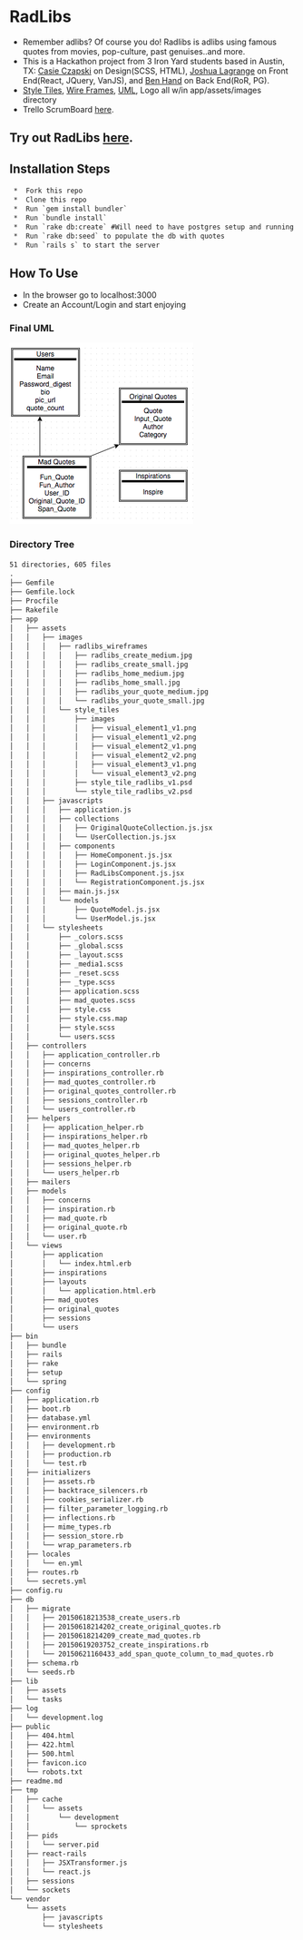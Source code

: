 # RadLibs
  * Remember adlibs? Of course you do! Radlibs is adlibs using famous quotes
    from movies, pop-culture, past genuises..and more.
  * This is a Hackathon project from 3 Iron Yard students based in
    Austin, TX: <a href="https://github.com/cczapski">Casie Czapski</a> on Design(SCSS, HTML), <a href="https://github.com/jlagrange87">Joshua Lagrange</a> on Front End(React, JQuery, VanJS), and <a href="https://github.com/BenHand">Ben Hand</a> on Back End(RoR, PG).
  * <a href="https://github.com/BenHand/madlib/tree/master/app/assets/images/style_tiles">Style Tiles</a>, <a href="https://github.com/BenHand/madlib/tree/master/app/assets/images/radlibs_wireframes">Wire Frames</a>, <a href="https://github.com/BenHand/madlib/tree/master/app/assets/images/UML">UML</a>, Logo all w/in app/assets/images directory
  * Trello ScrumBoard <a href="https://trello.com/b/3wAeQJSC/madlib">here</a>.

## Try out RadLibs <a href="http://radlib.herokuapp.com/">here</a>.

## Installation Steps

```
 *  Fork this repo
 *  Clone this repo
 *  Run `gem install bundler`
 *  Run `bundle install`
 *  Run `rake db:create` #Will need to have postgres setup and running
 *  Run `rake db:seed` to populate the db with quotes
 *  Run `rails s` to start the server
```

## How To Use
 *  In the browser go to localhost:3000
 *  Create an Account/Login and start enjoying

### Final UML
![Alt text](app/assets/images/UML/finalUML.png?raw=true "Final UML")

### Directory Tree

```
51 directories, 605 files
.
├── Gemfile
├── Gemfile.lock
├── Procfile
├── Rakefile
├── app
│   ├── assets
│   │   ├── images
│   │   │   ├── radlibs_wireframes
│   │   │   │   ├── radlibs_create_medium.jpg
│   │   │   │   ├── radlibs_create_small.jpg
│   │   │   │   ├── radlibs_home_medium.jpg
│   │   │   │   ├── radlibs_home_small.jpg
│   │   │   │   ├── radlibs_your_quote_medium.jpg
│   │   │   │   └── radlibs_your_quote_small.jpg
│   │   │   └── style_tiles
│   │   │       ├── images
│   │   │       │   ├── visual_element1_v1.png
│   │   │       │   ├── visual_element1_v2.png
│   │   │       │   ├── visual_element2_v1.png
│   │   │       │   ├── visual_element2_v2.png
│   │   │       │   ├── visual_element3_v1.png
│   │   │       │   └── visual_element3_v2.png
│   │   │       ├── style_tile_radlibs_v1.psd
│   │   │       └── style_tile_radlibs_v2.psd
│   │   ├── javascripts
│   │   │   ├── application.js
│   │   │   ├── collections
│   │   │   │   ├── OriginalQuoteCollection.js.jsx
│   │   │   │   └── UserCollection.js.jsx
│   │   │   ├── components
│   │   │   │   ├── HomeComponent.js.jsx
│   │   │   │   ├── LoginComponent.js.jsx
│   │   │   │   ├── RadLibsComponent.js.jsx
│   │   │   │   └── RegistrationComponent.js.jsx
│   │   │   ├── main.js.jsx
│   │   │   └── models
│   │   │       ├── QuoteModel.js.jsx
│   │   │       └── UserModel.js.jsx
│   │   └── stylesheets
│   │       ├── _colors.scss
│   │       ├── _global.scss
│   │       ├── _layout.scss
│   │       ├── _media1.scss
│   │       ├── _reset.scss
│   │       ├── _type.scss
│   │       ├── application.scss
│   │       ├── mad_quotes.scss
│   │       ├── style.css
│   │       ├── style.css.map
│   │       ├── style.scss
│   │       └── users.scss
│   ├── controllers
│   │   ├── application_controller.rb
│   │   ├── concerns
│   │   ├── inspirations_controller.rb
│   │   ├── mad_quotes_controller.rb
│   │   ├── original_quotes_controller.rb
│   │   ├── sessions_controller.rb
│   │   └── users_controller.rb
│   ├── helpers
│   │   ├── application_helper.rb
│   │   ├── inspirations_helper.rb
│   │   ├── mad_quotes_helper.rb
│   │   ├── original_quotes_helper.rb
│   │   ├── sessions_helper.rb
│   │   └── users_helper.rb
│   ├── mailers
│   ├── models
│   │   ├── concerns
│   │   ├── inspiration.rb
│   │   ├── mad_quote.rb
│   │   ├── original_quote.rb
│   │   └── user.rb
│   └── views
│       ├── application
│       │   └── index.html.erb
│       ├── inspirations
│       ├── layouts
│       │   └── application.html.erb
│       ├── mad_quotes
│       ├── original_quotes
│       ├── sessions
│       └── users
├── bin
│   ├── bundle
│   ├── rails
│   ├── rake
│   ├── setup
│   └── spring
├── config
│   ├── application.rb
│   ├── boot.rb
│   ├── database.yml
│   ├── environment.rb
│   ├── environments
│   │   ├── development.rb
│   │   ├── production.rb
│   │   └── test.rb
│   ├── initializers
│   │   ├── assets.rb
│   │   ├── backtrace_silencers.rb
│   │   ├── cookies_serializer.rb
│   │   ├── filter_parameter_logging.rb
│   │   ├── inflections.rb
│   │   ├── mime_types.rb
│   │   ├── session_store.rb
│   │   └── wrap_parameters.rb
│   ├── locales
│   │   └── en.yml
│   ├── routes.rb
│   └── secrets.yml
├── config.ru
├── db
│   ├── migrate
│   │   ├── 20150618213538_create_users.rb
│   │   ├── 20150618214202_create_original_quotes.rb
│   │   ├── 20150618214209_create_mad_quotes.rb
│   │   ├── 20150619203752_create_inspirations.rb
│   │   └── 20150621160433_add_span_quote_column_to_mad_quotes.rb
│   ├── schema.rb
│   └── seeds.rb
├── lib
│   ├── assets
│   └── tasks
├── log
│   └── development.log
├── public
│   ├── 404.html
│   ├── 422.html
│   ├── 500.html
│   ├── favicon.ico
│   └── robots.txt
├── readme.md
├── tmp
│   ├── cache
│   │   └── assets
│   │       └── development
│   │           └── sprockets
│   ├── pids
│   │   └── server.pid
│   ├── react-rails
│   │   ├── JSXTransformer.js
│   │   └── react.js
│   ├── sessions
│   └── sockets
└── vendor
    └── assets
        ├── javascripts
        └── stylesheets
```
